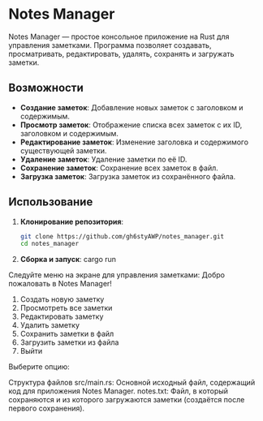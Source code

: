 # Notes Manager

Notes Manager — простое консольное приложение на Rust для управления заметками. Программа позволяет создавать, просматривать, редактировать, удалять, сохранять и загружать заметки.

## Возможности

- **Создание заметок**: Добавление новых заметок с заголовком и содержимым.
- **Просмотр заметок**: Отображение списка всех заметок с их ID, заголовком и содержимым.
- **Редактирование заметок**: Изменение заголовка и содержимого существующей заметки.
- **Удаление заметок**: Удаление заметки по её ID.
- **Сохранение заметок**: Сохранение всех заметок в файл.
- **Загрузка заметок**: Загрузка заметок из сохранённого файла.

## Использование

1. **Клонирование репозитория**:

   ```sh
   git clone https://github.com/gh6styAWP/notes_manager.git
   cd notes_manager

2. **Сборка и запуск**:
   cargo run

Следуйте меню на экране для управления заметками:
Добро пожаловать в Notes Manager!

1. Создать новую заметку
2. Просмотреть все заметки
3. Редактировать заметку
4. Удалить заметку
5. Сохранить заметки в файл
6. Загрузить заметки из файла
7. Выйти

Выберите опцию:


Структура файлов
src/main.rs: Основной исходный файл, содержащий код для приложения Notes Manager.
notes.txt: Файл, в который сохраняются и из которого загружаются заметки (создаётся после первого сохранения).



